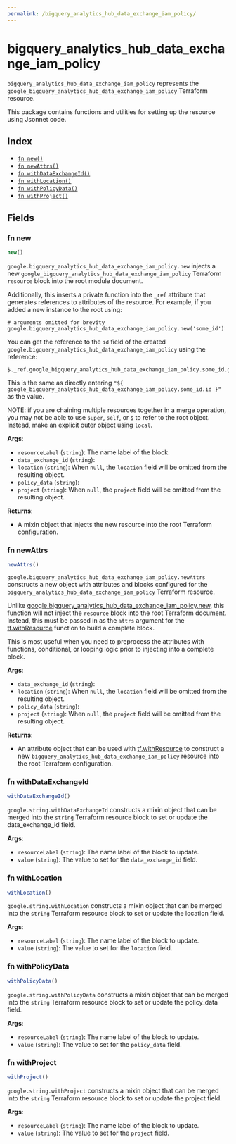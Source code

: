 ```yaml
---
permalink: /bigquery_analytics_hub_data_exchange_iam_policy/
---
```


# bigquery_analytics_hub_data_exchange_iam_policy

`bigquery_analytics_hub_data_exchange_iam_policy` represents the `google_bigquery_analytics_hub_data_exchange_iam_policy` Terraform resource.



This package contains functions and utilities for setting up the resource using Jsonnet code.


## Index

* [`fn new()`](#fn-new)
* [`fn newAttrs()`](#fn-newattrs)
* [`fn withDataExchangeId()`](#fn-withdataexchangeid)
* [`fn withLocation()`](#fn-withlocation)
* [`fn withPolicyData()`](#fn-withpolicydata)
* [`fn withProject()`](#fn-withproject)

## Fields

### fn new

```ts
new()
```


`google.bigquery_analytics_hub_data_exchange_iam_policy.new` injects a new `google_bigquery_analytics_hub_data_exchange_iam_policy` Terraform `resource`
block into the root module document.

Additionally, this inserts a private function into the `_ref` attribute that generates references to attributes of the
resource. For example, if you added a new instance to the root using:

    # arguments omitted for brevity
    google.bigquery_analytics_hub_data_exchange_iam_policy.new('some_id')

You can get the reference to the `id` field of the created `google.bigquery_analytics_hub_data_exchange_iam_policy` using the reference:

    $._ref.google_bigquery_analytics_hub_data_exchange_iam_policy.some_id.get('id')

This is the same as directly entering `"${ google_bigquery_analytics_hub_data_exchange_iam_policy.some_id.id }"` as the value.

NOTE: if you are chaining multiple resources together in a merge operation, you may not be able to use `super`, `self`,
or `$` to refer to the root object. Instead, make an explicit outer object using `local`.

**Args**:
  - `resourceLabel` (`string`): The name label of the block.
  - `data_exchange_id` (`string`): 
  - `location` (`string`):  When `null`, the `location` field will be omitted from the resulting object.
  - `policy_data` (`string`): 
  - `project` (`string`):  When `null`, the `project` field will be omitted from the resulting object.

**Returns**:
- A mixin object that injects the new resource into the root Terraform configuration.


### fn newAttrs

```ts
newAttrs()
```


`google.bigquery_analytics_hub_data_exchange_iam_policy.newAttrs` constructs a new object with attributes and blocks configured for the `bigquery_analytics_hub_data_exchange_iam_policy`
Terraform resource.

Unlike [google.bigquery_analytics_hub_data_exchange_iam_policy.new](#fn-new), this function will not inject the `resource`
block into the root Terraform document. Instead, this must be passed in as the `attrs` argument for the
[tf.withResource](https://github.com/tf-libsonnet/core/tree/main/docs#fn-withresource) function to build a complete block.

This is most useful when you need to preprocess the attributes with functions, conditional, or looping logic prior to
injecting into a complete block.

**Args**:
  - `data_exchange_id` (`string`): 
  - `location` (`string`):  When `null`, the `location` field will be omitted from the resulting object.
  - `policy_data` (`string`): 
  - `project` (`string`):  When `null`, the `project` field will be omitted from the resulting object.

**Returns**:
  - An attribute object that can be used with [tf.withResource](https://github.com/tf-libsonnet/core/tree/main/docs#fn-withresource) to construct a new `bigquery_analytics_hub_data_exchange_iam_policy` resource into the root Terraform configuration.


### fn withDataExchangeId

```ts
withDataExchangeId()
```

`google.string.withDataExchangeId` constructs a mixin object that can be merged into the `string`
Terraform resource block to set or update the data_exchange_id field.



**Args**:
  - `resourceLabel` (`string`): The name label of the block to update.
  - `value` (`string`): The value to set for the `data_exchange_id` field.


### fn withLocation

```ts
withLocation()
```

`google.string.withLocation` constructs a mixin object that can be merged into the `string`
Terraform resource block to set or update the location field.



**Args**:
  - `resourceLabel` (`string`): The name label of the block to update.
  - `value` (`string`): The value to set for the `location` field.


### fn withPolicyData

```ts
withPolicyData()
```

`google.string.withPolicyData` constructs a mixin object that can be merged into the `string`
Terraform resource block to set or update the policy_data field.



**Args**:
  - `resourceLabel` (`string`): The name label of the block to update.
  - `value` (`string`): The value to set for the `policy_data` field.


### fn withProject

```ts
withProject()
```

`google.string.withProject` constructs a mixin object that can be merged into the `string`
Terraform resource block to set or update the project field.



**Args**:
  - `resourceLabel` (`string`): The name label of the block to update.
  - `value` (`string`): The value to set for the `project` field.
